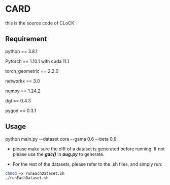 # CARD
this is the source code of CLoCK
## Requirement
python == 3.8.1

Pytorch == 1.10.1 with cuda 11.1

torch_geometric == 2.2.0

networkx == 3.0

numpy == 1.24.2

dgl == 0.4.3

pygod == 0.3.1

## Usage
python main.py --dataset cora --gama 0.6 --beta 0.9

* please make sure the diff of a dataset is generated before running. If not please use the ***gdc()*** in ***aug.py*** to generate.

* For the rest of the datasets, please refer to the .sh files, and simply run:
```Bash
chmod +x runEachDataset.sh
./runEachDataset.sh
```


